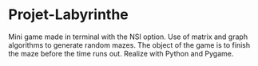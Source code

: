 # Projet-Labyrinthe
Mini game made in terminal with the NSI option. Use of matrix and graph algorithms to generate random mazes. The object of the game is to finish the maze before the time runs out. Realize with Python and Pygame.
